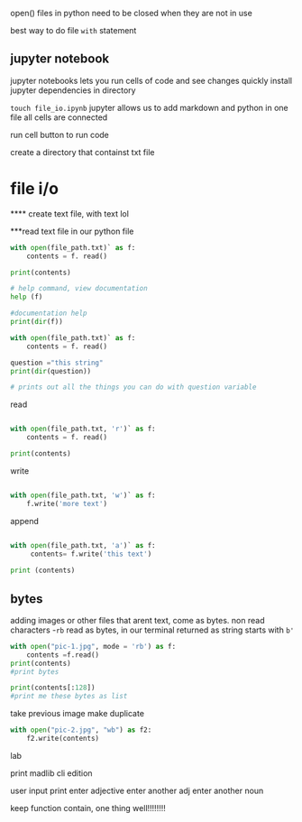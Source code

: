 open()
files in python  need to be closed when they are not in use

best way to do file `with` statement

## jupyter notebook 

jupyter notebooks lets you run cells of code and see changes quickly 
install jupyter dependencies in directory 

`touch file_io.ipynb`
jupyter allows us to add markdown and python in one file
all cells are connected

run cell button to run code

create a directory that containst txt file

# file i/o
**** create text file, with text lol 


***read text file in our python file 

``` python
with open(file_path.txt)` as f:
    contents = f. read()

print(contents)

# help command, view documentation
help (f) 

#documentation help
print(dir(f))

```

```python
with open(file_path.txt)` as f:
    contents = f. read()

question ="this string"
print(dir(question))

# prints out all the things you can do with question variable 
```

read
```python

with open(file_path.txt, 'r')` as f:
    contents = f. read()

print(contents)

```

write
```python

with open(file_path.txt, 'w')` as f:
    f.write('more text')

```

append
```python

with open(file_path.txt, 'a')` as f:
     contents= f.write('this text')
    
print (contents)

```

## bytes 

adding images or other files that arent text, come as bytes. non read characters
-`rb` read as bytes, in our terminal returned as string starts with `b'`

```python
with open("pic-1.jpg", mode = 'rb') as f:
    contents =f.read()
print(contents)
#print bytes

print(contents[:128])
#print me these bytes as list 


```

take previous image make duplicate
```python
with open("pic-2.jpg", "wb") as f2:
    f2.write(contents)

```





lab

print madlib cli edition

user input print enter adjective 
enter another adj
enter another noun 

keep function contain, one thing well!!!!!!!!
